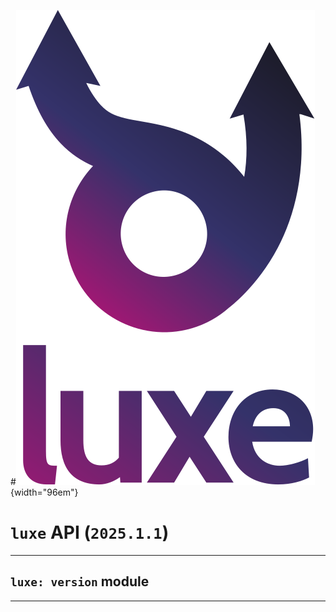 #![](../../../images/luxe-dark.svg){width="96em"}

# `luxe` API (`2025.1.1`)  


---

## `luxe: version` module


---

